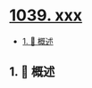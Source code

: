 # [1039. xxx](https://github.com/Tdahuyou/TNotes.leetcode/tree/main/notes/1039.%20xxx)

<!-- region:toc -->

- [1. 📝 概述](#1--概述)

<!-- endregion:toc -->

## 1. 📝 概述

